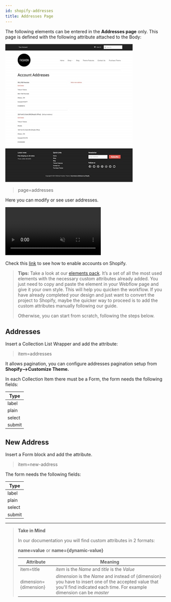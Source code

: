 ```yaml
---
id: shopify-addresses
title: Addresses Page
---
```

The following elements can be entered in the **Addresses page** only. This page is defined with the following attribute attached to the Body:

![](assets/shopify-addresses.jpeg)

> page=addresses

Here you can modify or see user addresses.

<pre>
<video autoplay muted playsinline="true" loop>
<source src="/assets/page-type.webm">
</video>
</pre>

Check this [link](https://help.shopify.com/en/manual/checkout-settings/customer-accounts) to see how to enable accounts on Shopify.

> **Tips:**
> Take a look at our [elements pack](https://webflow.com/website/webflow-to-shopify-elements). It’s a set of all the most used elements with the necessary custom attributes already added. You just need to copy and paste the element in your Webflow page and give it your own style. This will help you quicken the workflow. If you have already completed your design and just want to convert the project to Shopify, maybe the quicker way to proceed is to add the custom attributes manually following our guide.
>
> Otherwise, you can start from scratch, following the steps below.

## Addresses
Insert a Collection List Wrapper and add the attribute:

> item=addresses

It allows pagination, you can configure addresses pagination setup from **Shopify-->Customize Theme.**

In each Collection Item there must be a Form, the form needs the following fields:

 | **Type** | 
 | --------------- |
 | label |
 | plain |
 | select |
 | submit |

## New Address
Insert a Form block and add the attribute.

> item=new-address

The form needs the following fields:

 | **Type** | 
 | --------------- |
 | label |
 | plain |
 | select |
 | submit |


---------
> **Take in Mind**
>
> In our documentation you will find custom attributes in 2 formats:
>
> **name=value** or **name={dynamic-value}**
>
>
> **Attribute**             | **Meaning** | 
> -------------             | --------------- |
> | item=title              | *item* is the *Name* and *title* is the *Value* |
> | dimension={dimension}   | *dimension* is the *Name* and instead of {dimension} you have to insert one of the accepted value that you'll find indicated each time. For example dimension can be *master*|
